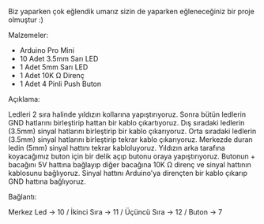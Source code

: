 Biz yaparken çok eğlendik umarız sizin de yaparken eğleneceğiniz bir proje olmuştur :)

Malzemeler:

- Arduino Pro Mini
- 10 Adet 3.5mm Sarı LED
- 1 Adet 5mm Sarı LED
- 1 Adet 10K Ω Direnç
- 1 Adet 4 Pinli Push Buton

Açıklama:

Ledleri 2 sıra halinde yıldızın kollarına yapıştırıyoruz. Sonra bütün ledlerin GND hatlarını birleştirip hattan bir kablo çıkartıyoruz. Dış sıradaki ledlerin (3.5mm) sinyal hatlarını birleştirip bir kablo çıkarıyoruz. Orta sıradaki ledlerin (3.5mm) sinyal hatlarını birleştirip tekrar kablo çıkarıyoruz. Merkezde duran ledin (5mm) sinyal hattını tekrar kabloluyoruz. Yıldızın arka tarafına koyacağımız buton için bir delik açıp butonu oraya yapıştırıyoruz. Butonun + bacağını 5V hattına bağlayıp diğer bacağına 10K Ω direnç ve sinyal hattının kablosunu bağlıyoruz. Sinyal hattını Arduino'ya dirençten bir kablo çıkarıp GND hattına bağlıyoruz.

Bağlantı:

Merkez Led -> 10 / 
İkinci Sıra -> 11 / 
Üçüncü Sıra -> 12 / 
Buton -> 7

